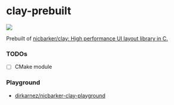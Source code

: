 clay-prebuilt
=============
![](https://github.com/dirkarnez/clay-prebuilt/actions/workflows/build.yml/badge.svg)

Prebuilt of [nicbarker/clay: High performance UI layout library in C.](https://github.com/nicbarker/clay)

### TODOs
- [ ] CMake module

### Playground
- [dirkarnez/nicbarker-clay-playground](https://github.com/dirkarnez/nicbarker-clay-playground)

